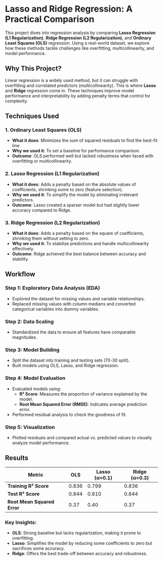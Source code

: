 # Lasso and Ridge Regression: A Practical Comparison

This project dives into regression analysis by comparing **Lasso Regression (L1 Regularization)**, **Ridge Regression (L2 Regularization)**, and **Ordinary Least Squares (OLS)** regression. Using a real-world dataset, we explore how these methods tackle challenges like overfitting, multicollinearity, and model performance.

## Why This Project?

Linear regression is a widely used method, but it can struggle with overfitting and correlated predictors (multicollinearity). This is where **Lasso** and **Ridge** regression come in. These techniques improve model performance and interpretability by adding penalty terms that control for complexity.

## Techniques Used

### 1. **Ordinary Least Squares (OLS)**
   - **What it does**: Minimizes the sum of squared residuals to find the best-fit line.
   - **Why we used it**: To set a baseline for performance comparison.
   - **Outcome**: OLS performed well but lacked robustness when faced with overfitting or multicollinearity.

### 2. **Lasso Regression (L1 Regularization)**
   - **What it does**: Adds a penalty based on the absolute values of coefficients, shrinking some to zero (feature selection).
   - **Why we used it**: To simplify the model by eliminating irrelevant predictors.
   - **Outcome**: Lasso created a sparser model but had slightly lower accuracy compared to Ridge.

### 3. **Ridge Regression (L2 Regularization)**
   - **What it does**: Adds a penalty based on the square of coefficients, shrinking them without setting to zero.
   - **Why we used it**: To stabilize predictions and handle multicollinearity effectively.
   - **Outcome**: Ridge achieved the best balance between accuracy and stability.

## Workflow

### Step 1: Exploratory Data Analysis (EDA)
- Explored the dataset for missing values and variable relationships.
- Replaced missing values with column medians and converted categorical variables into dummy variables.

### Step 2: Data Scaling
- Standardized the data to ensure all features have comparable magnitudes.

### Step 3: Model Building
- Split the dataset into training and testing sets (70-30 split).
- Built models using OLS, Lasso, and Ridge regression.

### Step 4: Model Evaluation
- Evaluated models using:
  - **R² Score**: Measures the proportion of variance explained by the model.
  - **Root Mean Squared Error (RMSE)**: Indicates average prediction error.
- Performed residual analysis to check the goodness of fit.

### Step 5: Visualization
- Plotted residuals and compared actual vs. predicted values to visually analyze model performance.

## Results

| Metric                       | OLS          | Lasso (α=0.1)  | Ridge (α=0.3) |
|------------------------------|--------------|----------------|---------------|
| **Training R² Score**        | 0.836        | 0.799          | 0.836         |
| **Test R² Score**            | 0.844        | 0.810          | 0.844         |
| **Root Mean Squared Error**  | 0.37         | 0.40           | 0.37          |

### Key Insights:
- **OLS**: Strong baseline but lacks regularization, making it prone to overfitting.
- **Lasso**: Simplifies the model by reducing some coefficients to zero but sacrifices some accuracy.
- **Ridge**: Offers the best trade-off between accuracy and robustness.



